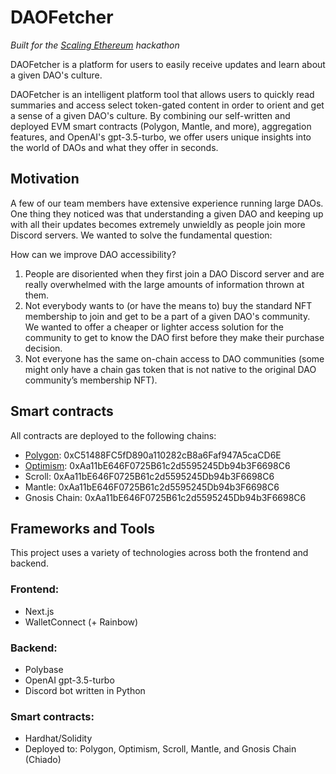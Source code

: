 # DAOFetcher

*Built for the [Scaling Ethereum](https://ethglobal.com/events/scaling2023) hackathon*

DAOFetcher is a platform for users to easily receive updates and learn about a given DAO's culture.

DAOFetcher is an intelligent platform tool that allows users to quickly read summaries and access select token-gated content in order to orient and get a sense of a given DAO's culture. By combining our self-written and deployed EVM smart contracts (Polygon, Mantle, and more), aggregation features, and OpenAI's gpt-3.5-turbo, we offer users unique insights into the world of DAOs and what they offer in seconds.

## Motivation

A few of our team members have extensive experience running large DAOs. One thing they noticed was that understanding a given DAO and keeping up with all their updates becomes extremely unwieldly as people join more Discord servers. We wanted to solve the fundamental question:

How can we improve DAO accessibility?

1. People are disoriented when they first join a DAO Discord server and are really overwhelmed with the large amounts of information thrown at them.
2. Not everybody wants to (or have the means to) buy the standard NFT membership to join and get to be a part of a given DAO's community. We wanted to offer a cheaper or lighter access solution for the community to get to know the DAO first before they make their purchase decision.
3. Not everyone has the same on-chain access to DAO communities (some might only have a chain gas token that is not native to the original DAO community’s membership NFT).

## Smart contracts

All contracts are deployed to the following chains:

- [Polygon](https://mumbai.polygonscan.com/address/0xC51488FC5fD890a110282cB8a6Faf947A5caCD6E#code): 0xC51488FC5fD890a110282cB8a6Faf947A5caCD6E
- [Optimism](https://goerli-optimism.etherscan.io/address/0xAa11bE646F0725B61c2d5595245Db94b3F6698C6#code): 0xAa11bE646F0725B61c2d5595245Db94b3F6698C6
- Scroll: 0xAa11bE646F0725B61c2d5595245Db94b3F6698C6
- Mantle: 0xAa11bE646F0725B61c2d5595245Db94b3F6698C6
- Gnosis Chain: 0xAa11bE646F0725B61c2d5595245Db94b3F6698C6

## Frameworks and Tools

This project uses a variety of technologies across both the frontend and backend.

### Frontend:
- Next.js
- WalletConnect (+ Rainbow)

### Backend:
- Polybase
- OpenAI gpt-3.5-turbo
- Discord bot written in Python

### Smart contracts:
- Hardhat/Solidity
- Deployed to: Polygon, Optimism, Scroll, Mantle, and Gnosis Chain (Chiado)
